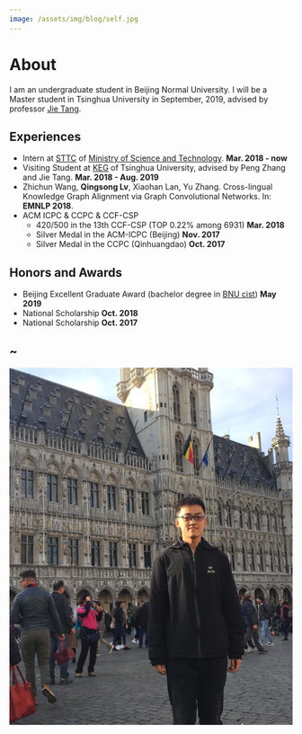 ```yaml
---
image: /assets/img/blog/self.jpg
---
```


# About

I am an undergraduate student in Beijing Normal University. I will be a Master student in Tsinghua University in September, 2019, advised by professor [Jie Tang](http://keg.cs.tsinghua.edu.cn/jietang/).

## Experiences

* Intern at [STTC](https://www.italents.cn/) of [Ministry of Science and Technology](http://www.most.gov.cn/). **Mar. 2018 - now**
* Visiting Student at [KEG](http://keg.cs.tsinghua.edu.cn/) of Tsinghua University, advised by Peng Zhang and Jie Tang. **Mar. 2018 - Aug. 2019**
* Zhichun Wang, **Qingsong Lv**, Xiaohan Lan, Yu Zhang. Cross-lingual Knowledge Graph Alignment via Graph Convolutional Networks. In: **EMNLP 2018**.
* ACM ICPC & CCPC & CCF-CSP
    * 420/500 in the 13th CCF-CSP (TOP 0.22% among 6931) **Mar. 2018**
    * Silver Medal in the ACM-ICPC (Beijing) **Nov. 2017**
    * Silver Medal in the CCPC (Qinhuangdao) **Oct. 2017**

## Honors and Awards

* Beijing Excellent Graduate Award (bachelor degree in [BNU cist](http://cisten.bnu.edu.cn/)) **May 2019**
* National Scholarship **Oct. 2018**
* National Scholarship **Oct. 2017**

## ~

![](/assets/img/blog/self.jpg)
